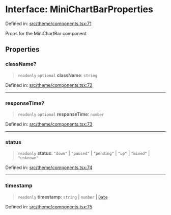 # Interface: MiniChartBarProperties

Defined in: [src/theme/components.tsx:71](https://github.com/Nick2bad4u/Uptime-Watcher/blob/8a1973382d5fe14c52996ecda381894eb7ecd4a6/src/theme/components.tsx#L71)

Props for the MiniChartBar component

## Properties

### className?

> `readonly` `optional` **className**: `string`

Defined in: [src/theme/components.tsx:72](https://github.com/Nick2bad4u/Uptime-Watcher/blob/8a1973382d5fe14c52996ecda381894eb7ecd4a6/src/theme/components.tsx#L72)

***

### responseTime?

> `readonly` `optional` **responseTime**: `number`

Defined in: [src/theme/components.tsx:73](https://github.com/Nick2bad4u/Uptime-Watcher/blob/8a1973382d5fe14c52996ecda381894eb7ecd4a6/src/theme/components.tsx#L73)

***

### status

> `readonly` **status**: `"down"` \| `"paused"` \| `"pending"` \| `"up"` \| `"mixed"` \| `"unknown"`

Defined in: [src/theme/components.tsx:74](https://github.com/Nick2bad4u/Uptime-Watcher/blob/8a1973382d5fe14c52996ecda381894eb7ecd4a6/src/theme/components.tsx#L74)

***

### timestamp

> `readonly` **timestamp**: `string` \| `number` \| [`Date`](https://developer.mozilla.org/docs/Web/JavaScript/Reference/Global_Objects/Date)

Defined in: [src/theme/components.tsx:75](https://github.com/Nick2bad4u/Uptime-Watcher/blob/8a1973382d5fe14c52996ecda381894eb7ecd4a6/src/theme/components.tsx#L75)
